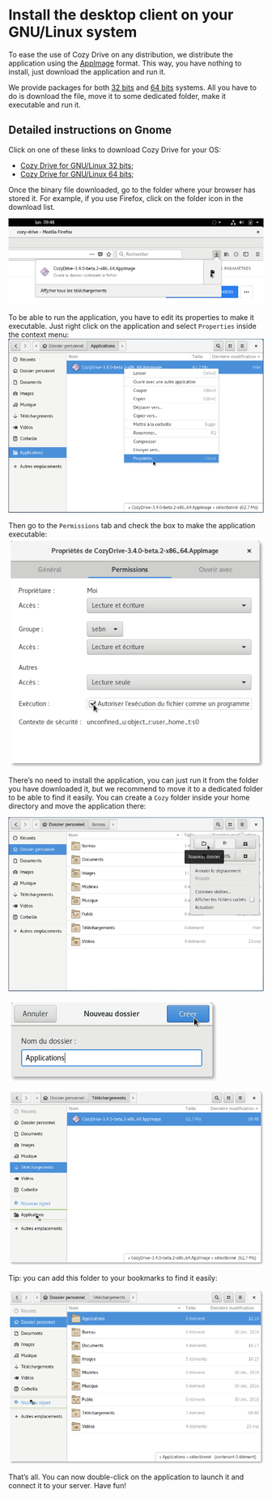 # Install the desktop client on your GNU/Linux system

To ease the use of Cozy Drive on any distribution, we distribute the application using the [AppImage](https://appimage.org/) format. This way, you have nothing to install, just download the application and run it.

We provide packages for both [32 bits](https://nuts.cozycloud.cc/download/channel/stable/32) and [64 bits](https://nuts.cozycloud.cc/download/channel/stable/64) systems. All you have to do is download the file, move it to some dedicated folder, make it executable and run it.

## Detailed instructions on Gnome

Click on one of these links to download Cozy Drive for your OS:

 - [Cozy Drive for GNU/Linux 32 bits](https://nuts.cozycloud.cc/download/channel/stable/32);
 - [Cozy Drive for GNU/Linux 64 bits](https://nuts.cozycloud.cc/download/channel/stable/64);

Once the binary file downloaded, go to the folder where your browser has stored it. For example, if you use Firefox, click on the folder icon in the download list.

![Go to download folder](../img/sync/open-download-folder.png)

To be able to run the application, you have to edit its properties to make it executable. Just right click on the application and select `Properties` inside the context menu:
![Edit the properties of the application](../img/sync/right-click-properties.png)

Then go to the `Permissions` tab and check the box to make the application executable:
![Allow to launch the application](../img/sync/make-executable.png)

There’s no need to install the application, you can just run it from the folder you have downloaded it, but we recommend to move it to a dedicated folder to be able to find it easily. You can create a `Cozy` folder inside your home directory and move the application there:

![Create a new folder](../img/sync/new-folder.png)

![Name the new folder](../img/sync/new-folder-name.png)

![Move the application to the folder](../img/sync/move-appimage.png)

Tip: you can add this folder to your bookmarks to find it easily:

![Bookmark the folder](../img/sync/new-bookmark.png)


That’s all. You can now double-click on the application to launch it and connect it to your server. Have fun!
